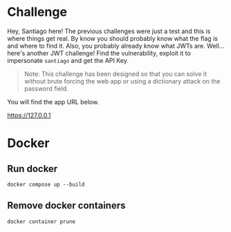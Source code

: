 # Challenge

Hey, Santiago here! The previous challenges were just a test and this is where things get real. By know you should probably know what the flag is and where to find it. Also, you probably already know what JWTs are. Well... here's another JWT challenge! Find the vulnerability, exploit it to impersonate `santiago` and get the API Key.

> Note: This challenge has been designed so that you can solve it without brute forcing the web app or using a dictionary attack on the password field.

You will find the app URL below.

https://127.0.0.1

# Docker

## Run docker

```
docker compose up --build
```

## Remove docker containers

```
docker container prune
```